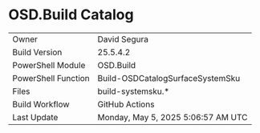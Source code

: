 ﻿# OSD.Build Catalog

| | |
|-|-|
| Owner | David Segura |
| Build Version | 25.5.4.2 |
| PowerShell Module | OSD.Build |
| PowerShell Function | Build-OSDCatalogSurfaceSystemSku |
| Files | build-systemsku.* |
| Build Workflow | GitHub Actions |
| Last Update | Monday, May 5, 2025 5:06:57 AM UTC |
